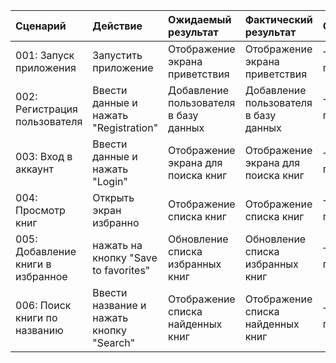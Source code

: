 |Сценарий|Действие|Ожидаемый результат|Фактический результат|Оценка|
|:---|:---|:---|:---|:---|
|001: Запуск приложения|Запустить приложение|Отображение экрана приветствия|Отображение экрана приветствия|Тест пройден|
|002: Регистрация пользователя|Ввести данные и нажать "Registration"|Добавление пользователя в базу данных|Добавление пользователя в базу данных|Тест пройден|
|003: Вход в аккаунт|Ввести данные и нажать "Login"|Отображение экрана для поиска книг|Отображение экрана для поиска книг|Тест пройден|
|004: Просмотр книг|Открыть экран избранно|Отображение списка книг|Отображение списка книг|Тест пройден|
|005: Добавление книги в избранное|нажать на кнопку "Save to favorites"|Обновление списка избранных книг|Обновление списка избранных книг|Тест пройден|
|006: Поиск книги по названию|Ввести название и нажать кнопку "Search"|Отображение списка найденных книг|Отображение списка найденных книг|Тест пройден|
